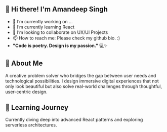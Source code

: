 ## 👋 Hi there!  I'm Amandeep Singh

- 🔭 I’m currently working on ...
- 🌱 I’m currently learning React
- 👯 I’m looking to collaborate on UX/UI Projects
- 📫 How to reach me: Please check my github bio. :)
- **"Code is poetry. Design is my passion."** 💻✨

## 🚀 About Me
A creative problem solver who bridges the gap between user needs and technological possibilities. I design immersive digital experiences that not only look beautiful but also solve real-world challenges through thoughtful, user-centric design.

## 🌱 Learning Journey
Currently diving deep into advanced React patterns and exploring serverless architectures.
